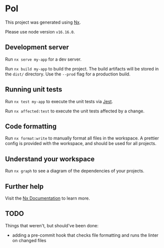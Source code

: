 # Pol

This project was generated using [Nx](https://nx.dev).

Please use node version `v16.16.0`.

## Development server

Run `nx serve my-app` for a dev server.

Run `nx build my-app` to build the project. The build artifacts will be stored in the `dist/` directory. Use the `--prod` flag for a production build.

## Running unit tests

Run `nx test my-app` to execute the unit tests via [Jest](https://jestjs.io).

Run `nx affected:test` to execute the unit tests affected by a change.

## Code formatting

Run `nx format:write` to manually format all files in the workspace. A prettier config is provided with the workspace, and should be used for all projects.

## Understand your workspace

Run `nx graph` to see a diagram of the dependencies of your projects.

## Further help

Visit the [Nx Documentation](https://nx.dev) to learn more.

## TODO

Things that weren't, but should've been done:

-   adding a pre-commit hook that checks file formatting and runs the linter on changed files
